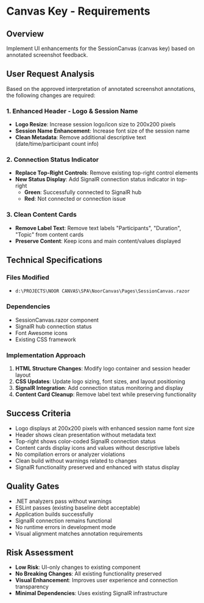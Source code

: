 # Canvas Key - Requirements

## Overview
Implement UI enhancements for the SessionCanvas (canvas key) based on annotated screenshot feedback.

## User Request Analysis
Based on the approved interpretation of annotated screenshot annotations, the following changes are required:

### 1. Enhanced Header - Logo & Session Name
- **Logo Resize**: Increase session logo/icon size to 200x200 pixels 
- **Session Name Enhancement**: Increase font size of the session name
- **Clean Metadata**: Remove additional descriptive text (date/time/participant count info)

### 2. Connection Status Indicator
- **Replace Top-Right Controls**: Remove existing top-right control elements
- **New Status Display**: Add SignalR connection status indicator in top-right
  - **Green**: Successfully connected to SignalR hub
  - **Red**: Not connected or connection issue

### 3. Clean Content Cards
- **Remove Label Text**: Remove text labels "Participants", "Duration", "Topic" from content cards
- **Preserve Content**: Keep icons and main content/values displayed

## Technical Specifications

### Files Modified
- `d:\PROJECTS\NOOR CANVAS\SPA\NoorCanvas\Pages\SessionCanvas.razor`

### Dependencies
- SessionCanvas.razor component 
- SignalR hub connection status
- Font Awesome icons
- Existing CSS framework

### Implementation Approach
1. **HTML Structure Changes**: Modify logo container and session header layout
2. **CSS Updates**: Update logo sizing, font sizes, and layout positioning
3. **SignalR Integration**: Add connection status monitoring and display
4. **Content Card Cleanup**: Remove label text while preserving functionality

## Success Criteria
- Logo displays at 200x200 pixels with enhanced session name font size
- Header shows clean presentation without metadata text
- Top-right shows color-coded SignalR connection status
- Content cards display icons and values without descriptive labels
- No compilation errors or analyzer violations
- Clean build without warnings related to changes
- SignalR functionality preserved and enhanced with status display

## Quality Gates
- .NET analyzers pass without warnings
- ESLint passes (existing baseline debt acceptable)
- Application builds successfully  
- SignalR connection remains functional
- No runtime errors in development mode
- Visual alignment matches annotation requirements

## Risk Assessment
- **Low Risk**: UI-only changes to existing component
- **No Breaking Changes**: All existing functionality preserved
- **Visual Enhancement**: Improves user experience and connection transparency
- **Minimal Dependencies**: Uses existing SignalR infrastructure